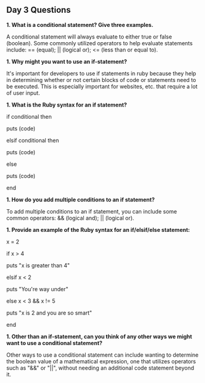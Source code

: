 ## Day 3 Questions

**1. What is a conditional statement? Give three examples.**

A conditional statement will always evaluate to either true or false (boolean).  Some commonly utilized operators to help evaluate statements include: == (equal); || (logical or); <= (less than or equal to).


**1. Why might you want to use an if-statement?**

It's important for developers to use if statements in ruby because they help in determining whether or not certain blocks of code or statements need to be executed.  This is especially important for websites, etc. that require a lot of user input.  


**1. What is the Ruby syntax for an if statement?**

if conditional then

  puts (code)

elsif conditional then

  puts (code)

else

  puts (code)

end


**1. How do you add multiple conditions to an if statement?**

To add multiple conditions to an if statement, you can include some common operators: && (logical and); || (logical or).


**1. Provide an example of the Ruby syntax for an if/elsif/else statement:**

x = 2

if x > 4

  puts "x is greater than 4"

elsif x < 2

  puts "You're way under"

else x < 3 && x != 5

  puts "x is 2 and you are so smart"
  
end


**1. Other than an if-statement, can you think of any other ways we might want to use a conditional statement?**

Other ways to use a conditional statement can include wanting to determine the boolean value of a mathematical expression, one that utilizes operators such as "&&" or "||", without needing an additional code statement beyond it.   
